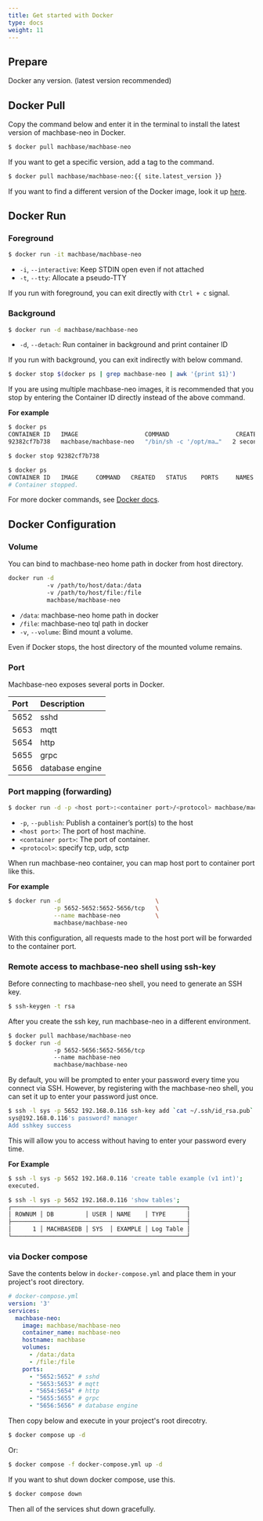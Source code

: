 ```yaml
---
title: Get started with Docker
type: docs
weight: 11
---
```


## Prepare

Docker any version. (latest version recommended)

## Docker Pull

Copy the command below and enter it in the terminal to install the latest version of machbase-neo in Docker.

```sh
$ docker pull machbase/machbase-neo
```

If you want to get a specific version, add a tag to the command.

```sh
$ docker pull machbase/machbase-neo:{{ site.latest_version }}
```

If you want to find a different version of the Docker image, look it up [here](https://hub.docker.com/r/machbase/machbase-neo/).

## Docker Run

### Foreground

```sh
$ docker run -it machbase/machbase-neo
```

- `-i`, `--interactive`: Keep STDIN open even if not attached
- `-t`, `--tty`: Allocate a pseudo-TTY

If you run with foreground, you can exit directly with `Ctrl + c` signal.

### Background

```sh
$ docker run -d machbase/machbase-neo
```

- `-d`, `--detach`: Run container in background and print container ID

If you run with background, you can exit indirectly with below command.

```sh
$ docker stop $(docker ps | grep machbase-neo | awk '{print $1}')
```

If you are using multiple machbase-neo images, it is recommended that you stop by entering the Container ID directly instead of the above command.

__For example__

```sh
$ docker ps
CONTAINER ID   IMAGE                   COMMAND                   CREATED         STATUS        PORTS           NAMES
92382cf7b738   machbase/machbase-neo   "/bin/sh -c '/opt/ma…"   2 seconds ago   Up 1 second   5652-5656/tcp   exciting_volhard

$ docker stop 92382cf7b738

$ docker ps
CONTAINER ID   IMAGE     COMMAND   CREATED   STATUS    PORTS     NAMES
# Container stopped.
```

For more docker commands, see [Docker docs](https://docs.docker.com/).

## Docker Configuration

### Volume

You can bind to machbase-neo home path in docker from host directory. 

```sh
docker run -d
           -v /path/to/host/data:/data 
           -v /path/to/host/file:/file
           machbase/machbase-neo
```

- `/data`: machbase-neo home path in docker
- `/file`: machbase-neo tql path in docker
- `-v`, `--volume`: Bind mount a volume.

Even if Docker stops, the host directory of the mounted volume remains.

### Port

Machbase-neo exposes several ports in Docker.

|Port|Description|
|:-|:-----|
|5652|sshd|
|5653|mqtt|
|5654|http|
|5655|grpc|
|5656|database engine|

### Port mapping (forwarding)

```sh
$ docker run -d -p <host port>:<container port>/<protocol> machbase/machbase-neo
```

- `-p`, `--publish`: Publish a container’s port(s) to the host
- `<host port>`: The port of host machine.
- `<container port>`: The port of container.
- `<protocol>`: specify tcp, udp, sctp

When run machbase-neo container, you can map host port to container port like this.

__For example__

```sh
$ docker run -d                           \
             -p 5652-5652:5652-5656/tcp   \
             --name machbase-neo          \
             machbase/machbase-neo
```

With this configuration, all requests made to the host port will be forwarded to the container port.

### Remote access to machbase-neo shell using ssh-key

Before connecting to machbase-neo shell, you need to generate an SSH key.

```sh
$ ssh-keygen -t rsa
```

After you create the ssh key, run machbase-neo in a different environment.

```sh
$ docker pull machbase/machbase-neo
$ docker run -d
             -p 5652-5656:5652-5656/tcp
             --name machbase-neo
             machbase/machbase-neo
```

By default, you will be prompted to enter your password every time you connect via SSH. However, by registering with the machbase-neo shell, you can set it up to enter your password just once.

```sh
$ ssh -l sys -p 5652 192.168.0.116 ssh-key add `cat ~/.ssh/id_rsa.pub`
sys@192.168.0.116's password? manager
Add sshkey success
```

This will allow you to access without having to enter your password every time.

__For Example__

```sh
$ ssh -l sys -p 5652 192.168.0.116 'create table example (v1 int)';
executed.

$ ssh -l sys -p 5652 192.168.0.116 'show tables';
┌──────────────────────────────────────────────────┐
│ ROWNUM │ DB         │ USER │ NAME    │ TYPE      │
├──────────────────────────────────────────────────┤
│      1 │ MACHBASEDB │ SYS  │ EXAMPLE │ Log Table │
└──────────────────────────────────────────────────┘
```

### via Docker compose

Save the contents below in `docker-compose.yml` and place them in your project's root directory.

```yml
# docker-compose.yml
version: '3'
services:
  machbase-neo:
    image: machbase/machbase-neo
    container_name: machbase-neo
    hostname: machbase
    volumes:
      - /data:/data
      - /file:/file
    ports:
      - "5652:5652" # sshd
      - "5653:5653" # mqtt
      - "5654:5654" # http
      - "5655:5655" # grpc
      - "5656:5656" # database engine
```

Then copy below and execute in your project's root direcotry.

```sh
$ docker compose up -d
```

Or:

```sh
$ docker compose -f docker-compose.yml up -d
```

If you want to shut down docker compose, use this.

```sh
$ docker compose down
```

Then all of the services shut down gracefully.